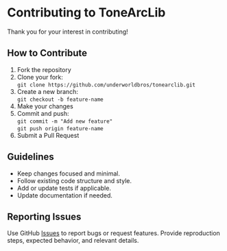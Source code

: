 # Contributing to ToneArcLib

Thank you for your interest in contributing!

## How to Contribute

1. Fork the repository
2. Clone your fork:  
   `git clone https://github.com/underworldbros/tonearclib.git`
3. Create a new branch:  
   `git checkout -b feature-name`
4. Make your changes
5. Commit and push:  
   `git commit -m "Add new feature"`  
   `git push origin feature-name`
6. Submit a Pull Request

## Guidelines

- Keep changes focused and minimal.
- Follow existing code structure and style.
- Add or update tests if applicable.
- Update documentation if needed.

## Reporting Issues

Use GitHub [Issues](../../issues) to report bugs or request features. Provide reproduction steps, expected behavior, and relevant details.
